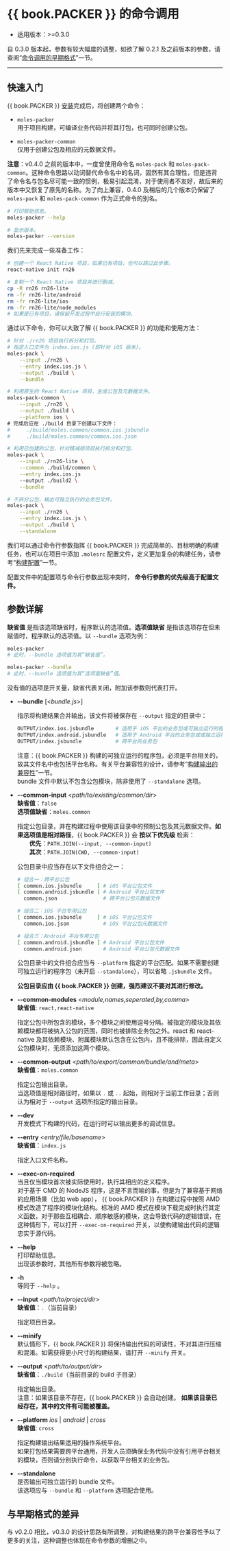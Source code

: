 #   {{ book.PACKER }} 的命令调用
*   适用版本：>=0.3.0

自 0.3.0 版本起，参数有较大幅度的调整，如欲了解 0.2.1 及之前版本的参数，请查阅“[命令调用的早期格式](moles-packer.cli-0.1.9.md)”一节。

---

##	快速入门

{{ book.PACKER }} [安装](moles-packer.install.md)完成后，将创建两个命令：
*   ```moles-packer```  
    用于项目构建，可编译业务代码并将其打包，也可同时创建公包。

*   ```moles-packer-common```  
    仅用于创建公包及相应的元数据文件。

__注意__：v0.4.0 之前的版本中，一度曾使用命令名 ```moles-pack``` 和 ```moles-pack-common```。这种命令思路以动词替代命令名中的名词，固然有其合理性，但是违背了命令名与包名尽可能一致的惯例，极易引起混淆，对于使用者不友好，故后来的版本中又恢复了原先的名称。为了向上兼容，0.4.0 及稍后的几个版本仍保留了 ```moles-pack``` 和 ```moles-pack-common``` 作为正式命令的别名。

```bash
# 打印帮助信息。
moles-packer --help

# 显示版本。
moles-packer --version
```

我们先来完成一些准备工作：
```bash
# 创建一个 React Native 项目，如果已有项目，也可以跳过此步骤。
react-native init rn26

# 复制一个 React Native 项目并进行删减。
cp -R rn26 rn26-lite
rm -fr rn26-lite/android
rm -fr rn26-lite/ios
rm -fr rn26-lite/node_modules
# 如果是已有项目，请保留开发过程中自行安装的模块。
```

通过以下命令，你可以大致了解 {{ book.PACKER }} 的功能和使用方法：
```bash
# 针对 ./rn26 项目执行拆分和打包。
# 指定入口文件为 index.ios.js (即针对 iOS 版本)。
moles-pack \
    --input ./rn26 \
    --entry index.ios.js \
    --output ./build \
    --bundle

# 利用原生的 React Native 项目，生成公包及元数据文件。
moles-pack-common \
    --input ./rn26 \
    --output ./build \
    --platform ios \
# 完成后应在 ./build 目录下创建以下文件：
# 　　 ./build/moles.common/common.ios.jsbundle
# 　　 ./build/moles.common/common.ios.json

# 利用已创建的公包，针对精减版项目执行拆分和打包。
moles-pack \
    --input ./rn26-lite \
    --common ./build/common \
    --entry index.ios.js
    --output ./build2 \
    --bundle

# 不拆分公包，输出可独立执行的业务包文件。
moles-pack \
    --input ./rn26 \
    --entry index.ios.js \
    --output ./build \
    --standalone
```

我们可以通过命令行参数指挥 {{ book.PACKER }} 完成简单的、目标明确的构建任务，也可以在项目中添加 ```.molesrc``` 配置文件，定义更加复杂的构建任务，请参考“[构建配置](moles-packer.spec.md)”一节。

配置文件中的配置项与命令行参数出现冲突时， __命令行参数的优先级高于配置文件。__

<a name="options"></a>
##    参数详解

__缺省值__ 是指该选项缺省时，程序默认的选项值。__选项值缺省__ 是指该选项存在但未赋值时，程序默认的选项值。以 ```--bundle``` 选项为例：
```bash
moles-packer
# 此时，--bundle 选项值为其“缺省值”。

moles-packer --bundle
# 此时，--bundle 选项值为其“选项值缺省”值。
```
没有值的选项是开关量，缺省代表关闭，附加该参数则代表打开。

*   __--bundle__ [&lt;*bundle.js*&gt;]  

    指示将构建结果合并输出，该文件将被保存在 ```--output``` 指定的目录中：
    ```bash
    OUTPUT/index.ios.jsbundle       # 适用于 iOS 平台的业务包或可独立运行的程序包
    OUTPUT/index.android.jsbundle   # 适用于 Android 平台的业务包或或独立运行的程序包
    OUTPUT/index.jsbundle           # 跨平台的业务包
    ```
    注意：{{ book.PACKER }} 构建的可独立运行的程序包，必须是平台相关的，故其文件名中也包括平台名称。有关平台兼容性的设计，请参考“[构建输出的兼容性](moles-packer.bundle.compatibility.md)”一节。  
    bundle 文件中默认不包含公包模块，除非使用了 ```--standalone``` 选项。

*   __--common-input__ &lt;*path/to/existing/common/dir*&gt;  
    __缺省值__：```false```  
    __选项值缺省__：```moles.common```  

    指定公包目录，并在构建过程中使用该目录中的预制公包及其元数据文件。__如果选项值是相对路径__，{{ book.PACKER }} 会 __按以下优先级__ 检索：  
    　　__优先__：```PATH.JOIN(--input, --common-input)```  
    　　__其次__：```PATH.JOIN(CWD, --common-input)```  

    公包目录中应当存在以下文件组合之一：  
    ```bash
    # 组合一：跨平台公包
    [ common.ios.jsbundle     ] # iOS 平台公包文件  
    [ common.android.jsbundle ] # Android 平台公包文件  
      common.json               # 跨平台公包元数据文件  

    # 组合二：iOS 平台专用公包
    [ common.ios.jsbundle     ] # iOS 平台公包文件   
      common.ios.json           # iOS 平台公包元数据文件

    # 组合三：Android 平台专用公包
    [ common.android.jsbundle ] # Android 平台公包文件  
      common.android.json       # Android 平台公包元数据文件
    ```
    公包目录中的文件组合应当与 ```--platform``` 指定的平台匹配。如果不需要创建可独立运行的程序包（未开启 ```--standalone```），可以省略 ```.jsbundle``` 文件。

    __公包目录应由 {{ book.PACKER }} 创建，强烈建议不要对其进行修改。__

*   __--common-modules__ &lt;*module,names,seperated,by,comma*&gt;  
    __缺省值__: ```react,react-native```

    指定公包中所包含的模块，多个模块之间使用逗号分隔。被指定的模块及其依赖模块都将被纳入公包的范围，同时也被排除业务包之外。react 和 react-native 及其依赖模块、附属模块默认包含在公包内，且不能排除，因此自定义公包模块时，无须添加这两个模块。

*   __--common-output__ &lt;*path/to/export/common/bundle/and/meta*&gt;  
    __缺省值__：```moles.common```  

    指定公包输出目录。  
    当选项值是相对路径时，如果以 ```.``` 或 ```..``` 起始，则相对于当前工作目录；否则认为相对于 ```--output``` 选项所指定的输出目录。

*   __--dev__  
    开发模式下构建的代码，在运行时可以输出更多的调试信息。

*   __--entry__ &lt;*entry/file/basename*&gt;  
    __缺省值__：```index.js```  

    指定入口文件名称。

*   __--exec-on-required__  
    当且仅当模块首次被实际使用时，执行其相应的定义程序。  
    对于基于 CMD 的 NodeJS 程序，这是不言而喻的事，但是为了兼容基于网络的应用场景（比如 web app）， {{ book.PACKER }} 在构建过程中按照 AMD 模式改造了程序的模块化结构。标准的 AMD 模式在模块下载完成时执行其定义函数，对于那些互相耦合、顺序敏感的模块，这会导致代码的逻辑错误，在这种情形下，可以打开 ```--exec-on-required``` 开关，以使构建输出代码的逻辑忠实于源代码。

*   __--help__  
    打印帮助信息。  
    出现该参数时，其他所有参数将被忽略。

*   __-h__  
    等同于 ```--help``` 。

*   __--input__ &lt;*path/to/project/dir*&gt;  
    __缺省值__：```.```（当前目录）

    指定项目目录。  

*   __--minify__  
    默认情形下，{{ book.PACKER }} 将保持输出代码的可读性，不对其进行压缩和混淆。如需获得更小尺寸的构建结果，请打开 ```--minify``` 开关。

*   __--output__ &lt;*path/to/output/dir*&gt;  
    __缺省值__：```./build```（当前目录的 build 子目录）  

    指定输出目录。  
    注意：如果该目录不存在，{{ book.PACKER }} 会自动创建。 __如果该目录已经存在，其中的文件有可能被覆盖。__

*   __--platform__ *ios* | *android* | *cross*  
    __缺省值__: ```cross```

    指定构建输出结果适用的操作系统平台。  
    如果打包结果需要跨平台通用，开发人员须确保业务代码中没有引用平台相关的模块，否则请分别执行命令，以获取平台相关的业务包。

*   __--standalone__  
    是否输出可独立运行的 bundle 文件。  
    该选项应与 ```--bundle``` 和 ```--platform``` 选项配合使用。

##  与早期格式的差异

与 v0.2.0 相比，v0.3.0 的设计思路有所调整，对构建结果的跨平台兼容性予以了更多的关注，这种调整也体现在命令参数的增删之中。

[^1]: 参见“[构建输出的兼容性](moles-packer.bundle.compatibility.md)”一节。
